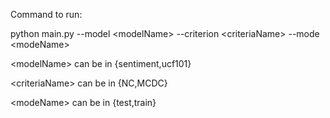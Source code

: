 

Command to run: 

python main.py --model \<modelName> --criterion \<criteriaName> --mode \<modeName>

\<modelName> can be in {sentiment,ucf101}
  
\<criteriaName> can be in {NC,MCDC}
  
\<modeName> can be in {test,train}
